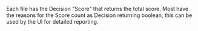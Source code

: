 Each file has the Decision "Score" that returns the total score.
Most have the reasons for the Score count as Decision returning boolean, this can be used by the UI for detailed reporting.
